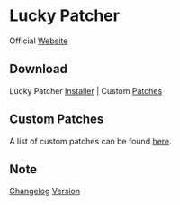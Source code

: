 # Lucky Patcher
Official [Website](https://luckypatchers.com)

## Download
Lucky Patcher [Installer](https://chelpus.com/luckypatcher/LuckyPatcherInstaller.apk) | Custom [Patches](https://chelpus.com/luckypatcher/CustomPatches.zip)

## Custom Patches
A list of custom patches can be found [here](https://patch.chelpus.com).

## Note
[Changelog](https://chelpus.com/luckypatcher/Changelogs.vers)
[Version](https://chelpus.com/luckypatcher/Changelogs.vers)
